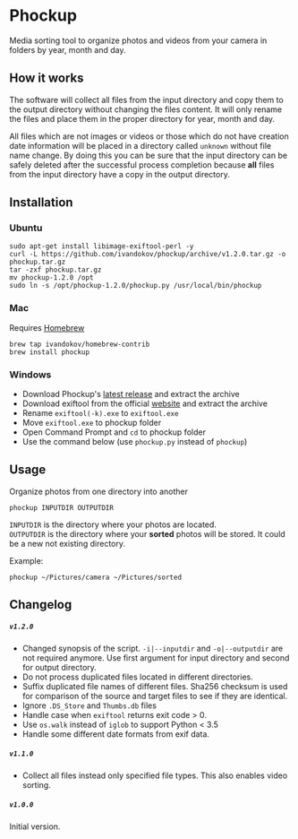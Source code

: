 # Phockup
Media sorting tool to organize photos and videos from your camera in folders by year, month and day.

## How it works
The software will collect all files from the input directory and copy them to the output directory without changing the files content. It will only rename the files and place them in the proper directory for year, month and day. 

All files which are not images or videos or those which do not have creation date information will be placed in a directory called `unknown` without file name change. By doing this you can be sure that the input directory can be safely deleted after the successful process completion because **all** files from the input directory have a copy in the output directory.

## Installation
### Ubuntu
```
sudo apt-get install libimage-exiftool-perl -y
curl -L https://github.com/ivandokov/phockup/archive/v1.2.0.tar.gz -o phockup.tar.gz
tar -zxf phockup.tar.gz
mv phockup-1.2.0 /opt
sudo ln -s /opt/phockup-1.2.0/phockup.py /usr/local/bin/phockup
```
    
### Mac
Requires [Homebrew](http://brew.sh/)
```
brew tap ivandokov/homebrew-contrib
brew install phockup
```

### Windows
* Download Phockup's [latest release](https://github.com/ivandokov/phockup/archive/v1.2.0.zip) and extract the archive
* Download exiftool from the official [website](http://www.sno.phy.queensu.ca/~phil/exiftool/exiftool-10.56.zip) and extract the archive
* Rename `exiftool(-k).exe` to `exiftool.exe`
* Move `exiftool.exe` to phockup folder
* Open Command Prompt and `cd` to phockup folder
* Use the command below (use `phockup.py` instead of `phockup`)

## Usage
Organize photos from one directory into another
```
phockup INPUTDIR OUTPUTDIR
```

`INPUTDIR` is the directory where your photos are located.  
`OUTPUTDIR` is the directory where your **sorted** photos will be stored. It could be a new not existing directory.

Example:
```
phockup ~/Pictures/camera ~/Pictures/sorted
```

## Changelog
##### `v1.2.0` 
* Changed synopsis of the script. `-i|--inputdir` and `-o|--outputdir` are not required anymore. Use first argument for input directory and second for output directory.
* Do not process duplicated files located in different directories.
* Suffix duplicated file names of different files. Sha256 checksum is used for comparison of the source and target files to see if they are identical.
* Ignore `.DS_Store` and `Thumbs.db` files
* Handle case when `exiftool` returns exit code > 0. 
* Use `os.walk` instead of `iglob` to support Python < 3.5
* Handle some different date formats from exif data.
##### `v1.1.0`
* Collect all files instead only specified file types. This also enables video sorting.
##### `v1.0.0`
Initial version.
